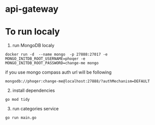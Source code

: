 # api-gateway

# To run localy

1. run MongoDB localy
```
docker run -d  --name mongo  -p 27888:27017 -e MONGO_INITDB_ROOT_USERNAME=phoqer -e MONGO_INITDB_ROOT_PASSWORD=change-me mongo
```
if you use mongo compass auth url will be following
```
mongodb://phoqer:change-me@localhost:27888/?authMechanism=DEFAULT
```
2. install dependencies
```
go mod tidy
```
3. run categories service 
```
go run main.go
```


